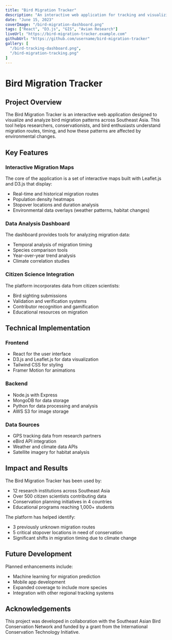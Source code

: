 ```yaml
---
title: "Bird Migration Tracker"
description: "An interactive web application for tracking and visualizing bird migration patterns across Southeast Asia"
date: "June 15, 2023"
coverImage: "/bird-migration-dashboard.png"
tags: ["React", "D3.js", "GIS", "Avian Research"]
liveUrl: "https://bird-migration-tracker.example.com"
githubUrl: "https://github.com/username/bird-migration-tracker"
gallery: [
  "/bird-tracking-dashboard.png",
  "/bird-migration-tracking.png"
]
---
```


# Bird Migration Tracker

## Project Overview

The Bird Migration Tracker is an interactive web application designed to visualize and analyze bird migration patterns across Southeast Asia. This tool helps researchers, conservationists, and bird enthusiasts understand migration routes, timing, and how these patterns are affected by environmental changes.

## Key Features

### Interactive Migration Maps

The core of the application is a set of interactive maps built with Leaflet.js and D3.js that display:

- Real-time and historical migration routes
- Population density heatmaps
- Stopover locations and duration analysis
- Environmental data overlays (weather patterns, habitat changes)

### Data Analysis Dashboard

The dashboard provides tools for analyzing migration data:

- Temporal analysis of migration timing
- Species comparison tools
- Year-over-year trend analysis
- Climate correlation studies

### Citizen Science Integration

The platform incorporates data from citizen scientists:

- Bird sighting submissions
- Validation and verification systems
- Contributor recognition and gamification
- Educational resources on migration

## Technical Implementation

### Frontend

- React for the user interface
- D3.js and Leaflet.js for data visualization
- Tailwind CSS for styling
- Framer Motion for animations

### Backend

- Node.js with Express
- MongoDB for data storage
- Python for data processing and analysis
- AWS S3 for image storage

### Data Sources

- GPS tracking data from research partners
- eBird API integration
- Weather and climate data APIs
- Satellite imagery for habitat analysis

## Impact and Results

The Bird Migration Tracker has been used by:

- 12 research institutions across Southeast Asia
- Over 500 citizen scientists contributing data
- Conservation planning initiatives in 4 countries
- Educational programs reaching 1,000+ students

The platform has helped identify:

- 3 previously unknown migration routes
- 5 critical stopover locations in need of conservation
- Significant shifts in migration timing due to climate change

## Future Development

Planned enhancements include:

- Machine learning for migration prediction
- Mobile app development
- Expanded coverage to include more species
- Integration with other regional tracking systems

## Acknowledgements

This project was developed in collaboration with the Southeast Asian Bird Conservation Network and funded by a grant from the International Conservation Technology Initiative.
